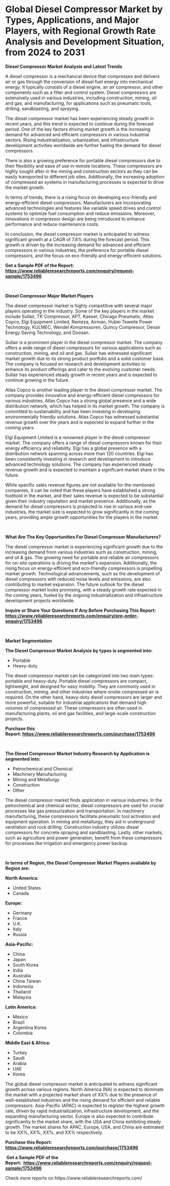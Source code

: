 <p><h1>Global Diesel Compressor Market by Types, Applications, and Major Players, with Regional Growth Rate Analysis and Development Situation, from 2024 to 2031</h1></p><p><strong>Diesel Compressor Market Analysis and Latest Trends</strong></p>
<p><p>A diesel compressor is a mechanical device that compresses and delivers air or gas through the conversion of diesel fuel energy into mechanical energy. It typically consists of a diesel engine, an air compressor, and other components such as a filter and control system. Diesel compressors are extensively used in various industries, including construction, mining, oil and gas, and manufacturing, for applications such as pneumatic tools, drilling, sandblasting, and spraying.</p><p>The diesel compressor market has been experiencing steady growth in recent years, and this trend is expected to continue during the forecast period. One of the key factors driving market growth is the increasing demand for advanced and efficient compressors in various industrial sectors. Rising industrialization, urbanization, and infrastructure development activities worldwide are further fueling the demand for diesel compressors.</p><p>There is also a growing preference for portable diesel compressors due to their flexibility and ease of use in remote locations. These compressors are highly sought after in the mining and construction sectors as they can be easily transported to different job sites. Additionally, the increasing adoption of compressed air systems in manufacturing processes is expected to drive the market growth.</p><p>In terms of trends, there is a rising focus on developing eco-friendly and energy-efficient diesel compressors. Manufacturers are incorporating advanced technologies and features like variable speed drives and control systems to optimize fuel consumption and reduce emissions. Moreover, innovations in compressor design are being introduced to enhance performance and reduce maintenance costs.</p><p>In conclusion, the diesel compressor market is anticipated to witness significant growth at a CAGR of 7.8% during the forecast period. This growth is driven by the increasing demand for advanced and efficient compressors in various industries, the preference for portable diesel compressors, and the focus on eco-friendly and energy-efficient solutions.</p></p>
<p><strong>Get a Sample PDF of the Report:&nbsp; <a href="https://www.reliableresearchreports.com/enquiry/request-sample/1753496">https://www.reliableresearchreports.com/enquiry/request-sample/1753496</a></strong></p>
<p>&nbsp;</p>
<p><strong>Diesel Compressor Major Market Players</strong></p>
<p><p>The diesel compressor market is highly competitive with several major players operating in the industry. Some of the key players in the market include Sullair, TK Compressor, APT, Kaeser, Chicago Pneumatic, Atlas Copco, Elgi Equipment Limited, Remeza, Airman, Hubei Teweite Power Technology, KULMEC, Wendel Kompressoren, Quincy Compressor, Denair Energy Saving Technology, and Doosan.</p><p>Sullair is a prominent player in the diesel compressor market. The company offers a wide range of diesel compressors for various applications such as construction, mining, and oil and gas. Sullair has witnessed significant market growth due to its strong product portfolio and a solid customer base. The company is focused on research and development activities to enhance its product offerings and cater to the evolving customer needs. Sullair has experienced steady growth in recent years and is expected to continue growing in the future.</p><p>Atlas Copco is another leading player in the diesel compressor market. The company provides innovative and energy-efficient diesel compressors for various industries. Atlas Copco has a strong global presence and a wide distribution network, which has helped in its market growth. The company is committed to sustainability and has been investing in developing environmentally friendly solutions. Atlas Copco has witnessed substantial revenue growth over the years and is expected to expand further in the coming years.</p><p>Elgi Equipment Limited is a renowned player in the diesel compressor market. The company offers a range of diesel compressors known for their energy efficiency and reliability. Elgi has a global presence with a distribution network spanning across more than 120 countries. Elgi has been consistently investing in research and development to introduce advanced technology solutions. The company has experienced steady revenue growth and is expected to maintain a significant market share in the future.</p><p>While specific sales revenue figures are not available for the mentioned companies, it can be noted that these players have established a strong foothold in the market, and their sales revenue is expected to be substantial given their industry reputation and market presence. Additionally, as the demand for diesel compressors is projected to rise in various end-use industries, the market size is expected to grow significantly in the coming years, providing ample growth opportunities for the players in the market.</p></p>
<p>&nbsp;</p>
<p><strong>What Are The Key Opportunities For Diesel Compressor Manufacturers?</strong></p>
<p><p>The diesel compressor market is experiencing significant growth due to the increasing demand from various industries such as construction, mining, and oil & gas. The growing need for portable and reliable air compressors for on-site operations is driving the market's expansion. Additionally, the rising focus on energy-efficient and eco-friendly compressors is propelling market growth. Technological advancements, such as the development of diesel compressors with reduced noise levels and emissions, are also contributing to market expansion. The future outlook for the diesel compressor market looks promising, with a steady growth rate expected in the coming years, fueled by the ongoing industrialization and infrastructure development projects worldwide.</p></p>
<p><strong>Inquire or Share Your Questions If Any Before Purchasing This Report: <a href="https://www.reliableresearchreports.com/enquiry/pre-order-enquiry/1753496">https://www.reliableresearchreports.com/enquiry/pre-order-enquiry/1753496</a></strong></p>
<p>&nbsp;</p>
<p><strong>Market Segmentation</strong></p>
<p><strong>The Diesel Compressor Market Analysis by types is segmented into:</strong></p>
<p><ul><li>Portable</li><li>Heavy-duty</li></ul></p>
<p><p>The diesel compressor market can be categorized into two main types: portable and heavy-duty. Portable diesel compressors are compact, lightweight, and designed for easy mobility. They are commonly used in construction, mining, and other industries where onsite compressed air is required. On the other hand, heavy-duty diesel compressors are larger and more powerful, suitable for industrial applications that demand high volumes of compressed air. These compressors are often used in manufacturing plants, oil and gas facilities, and large-scale construction projects.</p></p>
<p><strong>Purchase this Report:&nbsp;<a href="https://www.reliableresearchreports.com/purchase/1753496">https://www.reliableresearchreports.com/purchase/1753496</a></strong></p>
<p>&nbsp;</p>
<p><strong>The Diesel Compressor Market Industry Research by Application is segmented into:</strong></p>
<p><ul><li>Petrochemical and Chemical</li><li>Machinery Manufacturing</li><li>Mining and Metallurgy</li><li>Construction</li><li>Other</li></ul></p>
<p><p>The diesel compressor market finds application in various industries. In the petrochemical and chemical sector, diesel compressors are used for crucial processes like gas pressurization and transportation. In machinery manufacturing, these compressors facilitate pneumatic tool activation and equipment operation. In mining and metallurgy, they aid in underground ventilation and rock drilling. Construction industry utilizes diesel compressors for concrete spraying and sandblasting. Lastly, other markets, such as agriculture and power generation, benefit from these compressors for processes like irrigation and emergency power backup.</p></p>
<p>&nbsp;</p>
<p><strong>In terms of Region, the Diesel Compressor Market Players available by Region are:</strong></p>
<p>
    <p> <strong> North America: </strong>
        <ul>
            <li>United States</li>
            <li>Canada</li>
        </ul>
        </p> 
    <p> <strong> Europe: </strong>
        <ul>
            <li>Germany</li>
            <li>France</li>
            <li>U.K.</li>
            <li>Italy</li>
            <li>Russia</li>
        </ul>
        </p> 
    <p> <strong> Asia-Pacific: </strong>
        <ul>
            <li>China</li>
            <li>Japan</li>
            <li>South Korea</li>
            <li>India</li>
            <li>Australia</li>
            <li>China Taiwan</li>
            <li>Indonesia</li>
            <li>Thailand</li>
            <li>Malaysia</li>
        </ul>
        </p> 
    <p> <strong> Latin America: </strong>
        <ul>
            <li>Mexico</li>
            <li>Brazil</li>
            <li>Argentina Korea</li>
            <li>Colombia</li>
        </ul>
        </p> 
    <p> <strong> Middle East & Africa: </strong>
        <ul>
            <li>Turkey</li>
            <li>Saudi</li>
            <li>Arabia</li>
            <li>UAE</li>
            <li>Korea</li>
        </ul>
    </p>
    </p>
<p><p>The global diesel compressor market is anticipated to witness significant growth across various regions. North America (NA) is expected to dominate the market with a projected market share of XX% due to the presence of well-established industries and the rising demand for efficient and reliable compressors. Asia-Pacific (APAC) is expected to register the highest growth rate, driven by rapid industrialization, infrastructure development, and the expanding manufacturing sector. Europe is also expected to contribute significantly to the market share, with the USA and China exhibiting steady growth. The market shares for APAC, Europe, USA, and China are estimated to be XX%, XX%, XX%, and XX% respectively.</p></p>
<p><strong>Purchase this Report: <a href="https://www.reliableresearchreports.com/purchase/1753496">https://www.reliableresearchreports.com/purchase/1753496</a></strong></p>
<p>&nbsp;<strong>Get a Sample PDF of the Report:&nbsp;&nbsp;<a href="https://www.reliableresearchreports.com/enquiry/request-sample/1753496">https://www.reliableresearchreports.com/enquiry/request-sample/1753496</a></strong></p>
<p><strong></strong></p>
<p>Check more reports on https://www.reliableresearchreports.com/</p>